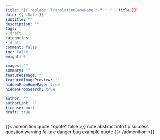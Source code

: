 ```yaml
---
title: "{{ replace .TranslationBaseName "-" " " | title }}"
date: {{ .Date }}
subtitle: ""
description: ""
tags:
- draft
categories:
- draft
comment: false
toc: false
weight: 0

images: ""
summary: ""
featuredImage: ""
featuredImagePreview: ""
hiddenFromHomePage: true
hiddenFromSearch: true

author: ""
authorLink: ""
license: null
draft: true
---
```


{{< admonition quote "quote" false >}}
note abstract info tip success question warning failure danger bug example quote 
{{< /admonition >}}

<!--more-->
